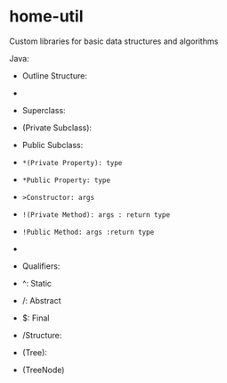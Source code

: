 # home-util
Custom libraries for basic data structures and algorithms


Java:
* Outline Structure:
*
* Superclass:
*   (Private Subclass):
*   Public Subclass:
*     *(Private Property): type
*     *Public Property: type
*     >Constructor: args
*     !(Private Method): args : return type
*     !Public Method: args :return type
* 
* Qualifiers:
*   ^: Static
*   \/: Abstract
*   $: Final


  * \/Structure:
  *  (Tree):
  *    (TreeNode)
